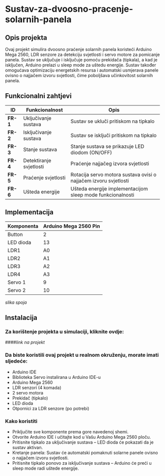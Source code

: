 # Sustav-za-dvoosno-pracenje-solarnih-panela

## Opis projekta

Ovaj projekt simulira dvoosno praćenje solarnih panela koristeći Arduino Mega 2560, LDR senzore za detekciju svjetlosti i servo motore za pomicanje panela. Sustav se uključuje i isključuje pomoću prekidača (tipkala), a kad je isključen, Arduino prelazi u sleep mode za uštedu energije. Sustav također omogućava optimizaciju energetskih resursa i automatski usmjerava panele ovisno o najjačem izvoru svjetlosti, čime poboljšava učinkovitost solarnih panela.

## Funkcionalni zahtjevi

| ID       | Funkcionalnost      | Opis                                                     |
| -------- | ------------------- | -------------------------------------------------------- |
| **FR-1** | Uključivanje sustava   | Sustav se ukluči pritiskom na tipkalo                 |
| **FR-2** | Isključivanje sustava  | Sustav se isključi pritiskom na tipkalo               |
| **FR-3** | Stanje sustava  | Stanje sustava se prikazuje LED diodom (ON/OFF)              |
| **FR-4** | Detektiranje svjetlosti  | Praćenje najjačeg izvora svjetlosti                 |
| **FR-5** | Praćenje svjetlosti  | Rotacija servo motora sustava ovisi o najjačem izvoru svjetlosti  |
| **FR-6** | Ušteda energije  | Ušteda energije implementacijom sleep mode funkcionalnosti  |


## Implementacija

| Komponenta | Arduino Mega 2560 Pin |
|-------------------|-------------------|
| Button | 2 |
| LED dioda  | 13 |
| LDR1  | A0 |
| LDR2 | A1 |
| LDR3 | A2 |
| LDR4 | A3 |
| Servo 1 | 9 |
| Servo 2 | 10 |

*slika spoja*

## Instalacija

### Za korištenje projekta u simulaciji, kliknite ovdje:

####*link na projekt*

### Da biste koristili ovaj projekt u realnom okruženju, morate imati sljedeće:
- Arduino IDE
- Biblioteka Servo instalirana u Arduino IDE-u
- Arduino Mega 2560
- LDR senzori (4 komada)
- 2 servo motora
- Prekidač (tipkalo)
- LED dioda
- Otpornici za LDR senzore (po potrebi)

### Kako koristiti
- Priključite sve komponente prema gore navedenoj shemi.
- Otvorite Arduino IDE i učitajte kod u Vašu Arduino Mega 2560 ploču.
- Pritisnite tipkalo za uključivanje sustava – LED dioda će pokazati da je sustav aktivan.
- Kretanje panela: Sustav će automatski pomaknuti solarne panele ovisno o najjačem izvoru svjetlosti.
- Pritisnite tipkalo ponovo za isključivanje sustava – Arduino će preći u sleep mode radi uštede energije.
